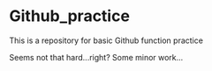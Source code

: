 # Github_practice
This is a repository for basic Github function practice


Seems not that hard...right?
Some minor work...
